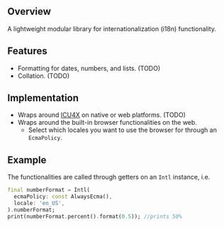 ## Overview

A lightweight modular library for internationalization (i18n) functionality.

## Features
* Formatting for dates, numbers, and lists. (TODO)
* Collation. (TODO)

## Implementation
* Wraps around [ICU4X](https://github.com/unicode-org/icu4x) on native or web platforms. (TODO)
* Wraps around the built-in browser functionalities on the web.
    * Select which locales you want to use the browser for through an `EcmaPolicy`.

## Example
The functionalities are called through getters on an `Intl` instance, i.e.
```dart
final numberFormat = Intl(
  ecmaPolicy: const AlwaysEcma(),
  locale: 'en_US',
).numberFormat;
print(numberFormat.percent().format(0.5)); //prints 50%
```